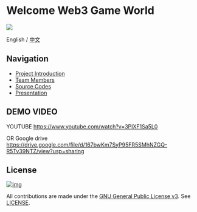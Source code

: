 

# Welcome Web3 Game World

<img src="https://github.com/Zombieliu/demo/tree/main/teams/01-Web3Games/asset/logo.png"/>



English / [中文](https://github.com/Zombieliu/demo/tree/main/teams/01-Web3Games/README-CN.md)

## Navigation

- [Project Introduction](https://github.com/Zombieliu/demo/tree/main/teams/01-Web3Games/docs/project.md)
- [Team Members](https://github.com/Zombieliu/demo/tree/main/teams/01-Web3Games/docs/team.md)
- [Source Codes](https://github.com/Zombieliu/demo/tree/main/teams/01-Web3Games/src/README.md)
- [Presentation](https://github.com/Zombieliu/demo/tree/main/teams/01-Web3Games/docs/presentation.pdf)



## DEMO VIDEO

YOUTUBE https://www.youtube.com/watch?v=3PIXF1Sa5L0



OR Google drive  https://drive.google.com/file/d/167bwKm7SyP95FR5SMhNZGQ-R5Tv39NTZ/view?usp=sharing

## License

[![img](https://camo.githubusercontent.com/98afb41cdd0f78fb62d19134df53d940bc055fc62e37da7bab8bca12a8ab5f75/68747470733a2f2f696d672e736869656c64732e696f2f6769746875622f6c6963656e73652f464953434f2d42434f532f464953434f2d42434f532e737667)](https://github.com/ParityAsia/hackathon-2021-spring/blob/main/teams/18-微芒区块链小队/LICENSE)

All contributions are made under the [GNU General Public License v3](https://www.gnu.org/licenses/gpl-3.0.en.html). See [LICENSE](https://github.com/ParityAsia/hackathon-2021-spring/blob/main/teams/18-微芒区块链小队/LICENSE).


